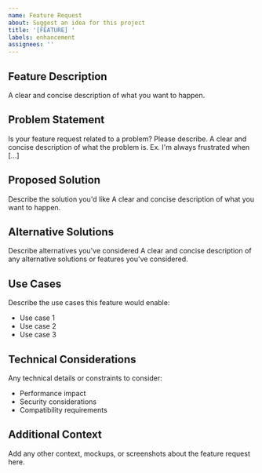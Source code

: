 ```yaml
---
name: Feature Request
about: Suggest an idea for this project
title: '[FEATURE] '
labels: enhancement
assignees: ''
---
```


## Feature Description
A clear and concise description of what you want to happen.

## Problem Statement
Is your feature request related to a problem? Please describe.
A clear and concise description of what the problem is. Ex. I'm always frustrated when [...]

## Proposed Solution
Describe the solution you'd like
A clear and concise description of what you want to happen.

## Alternative Solutions
Describe alternatives you've considered
A clear and concise description of any alternative solutions or features you've considered.

## Use Cases
Describe the use cases this feature would enable:
- Use case 1
- Use case 2
- Use case 3

## Technical Considerations
Any technical details or constraints to consider:
- Performance impact
- Security considerations
- Compatibility requirements

## Additional Context
Add any other context, mockups, or screenshots about the feature request here.
